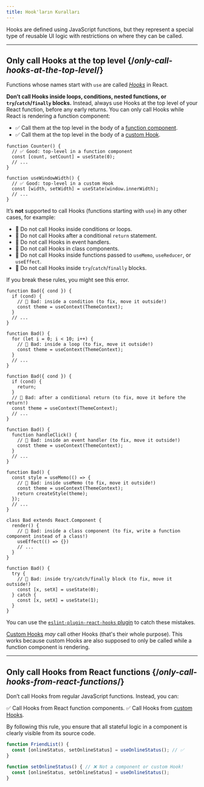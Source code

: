 ```yaml
---
title: Hook'ların Kuralları
---
```


<Intro>
Hooks are defined using JavaScript functions, but they represent a special type of reusable UI logic with restrictions on where they can be called.
</Intro>

<InlineToc />

---

##  Only call Hooks at the top level {/*only-call-hooks-at-the-top-level*/}

Functions whose names start with `use` are called [*Hooks*](/reference/react) in React.

**Don’t call Hooks inside loops, conditions, nested functions, or `try`/`catch`/`finally` blocks.** Instead, always use Hooks at the top level of your React function, before any early returns. You can only call Hooks while React is rendering a function component:

* ✅ Call them at the top level in the body of a [function component](/learn/your-first-component).
* ✅ Call them at the top level in the body of a [custom Hook](/learn/reusing-logic-with-custom-hooks).

```js{2-3,8-9}
function Counter() {
  // ✅ Good: top-level in a function component
  const [count, setCount] = useState(0);
  // ...
}

function useWindowWidth() {
  // ✅ Good: top-level in a custom Hook
  const [width, setWidth] = useState(window.innerWidth);
  // ...
}
```

It’s **not** supported to call Hooks (functions starting with `use`) in any other cases, for example:

* 🔴 Do not call Hooks inside conditions or loops.
* 🔴 Do not call Hooks after a conditional `return` statement.
* 🔴 Do not call Hooks in event handlers.
* 🔴 Do not call Hooks in class components.
* 🔴 Do not call Hooks inside functions passed to `useMemo`, `useReducer`, or `useEffect`.
* 🔴 Do not call Hooks inside `try`/`catch`/`finally` blocks.

If you break these rules, you might see this error.

```js{3-4,11-12,20-21}
function Bad({ cond }) {
  if (cond) {
    // 🔴 Bad: inside a condition (to fix, move it outside!)
    const theme = useContext(ThemeContext);
  }
  // ...
}

function Bad() {
  for (let i = 0; i < 10; i++) {
    // 🔴 Bad: inside a loop (to fix, move it outside!)
    const theme = useContext(ThemeContext);
  }
  // ...
}

function Bad({ cond }) {
  if (cond) {
    return;
  }
  // 🔴 Bad: after a conditional return (to fix, move it before the return!)
  const theme = useContext(ThemeContext);
  // ...
}

function Bad() {
  function handleClick() {
    // 🔴 Bad: inside an event handler (to fix, move it outside!)
    const theme = useContext(ThemeContext);
  }
  // ...
}

function Bad() {
  const style = useMemo(() => {
    // 🔴 Bad: inside useMemo (to fix, move it outside!)
    const theme = useContext(ThemeContext);
    return createStyle(theme);
  });
  // ...
}

class Bad extends React.Component {
  render() {
    // 🔴 Bad: inside a class component (to fix, write a function component instead of a class!)
    useEffect(() => {})
    // ...
  }
}

function Bad() {
  try {
    // 🔴 Bad: inside try/catch/finally block (to fix, move it outside!)
    const [x, setX] = useState(0);
  } catch {
    const [x, setX] = useState(1);
  }
}
```

You can use the [`eslint-plugin-react-hooks` plugin](https://www.npmjs.com/package/eslint-plugin-react-hooks) to catch these mistakes.

<Note>

[Custom Hooks](/learn/reusing-logic-with-custom-hooks) *may* call other Hooks (that's their whole purpose). This works because custom Hooks are also supposed to only be called while a function component is rendering.

</Note>

---

## Only call Hooks from React functions {/*only-call-hooks-from-react-functions*/}

Don’t call Hooks from regular JavaScript functions. Instead, you can:

✅ Call Hooks from React function components.
✅ Call Hooks from [custom Hooks](/learn/reusing-logic-with-custom-hooks#extracting-your-own-custom-hook-from-a-component).

By following this rule, you ensure that all stateful logic in a component is clearly visible from its source code.

```js {2,5}
function FriendList() {
  const [onlineStatus, setOnlineStatus] = useOnlineStatus(); // ✅
}

function setOnlineStatus() { // ❌ Not a component or custom Hook!
  const [onlineStatus, setOnlineStatus] = useOnlineStatus();
}
```
